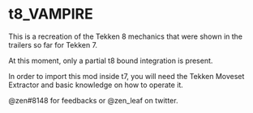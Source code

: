 # t8_VAMPIRE
This is a recreation of the Tekken 8 mechanics that were shown in the trailers so far for Tekken 7.

At this moment, only a partial t8 bound integration is present. 

In order to import this mod inside t7, you will need the Tekken Moveset Extractor and basic knowledge on how to operate it.

@zen#8148 for feedbacks or @zen_leaf on twitter.